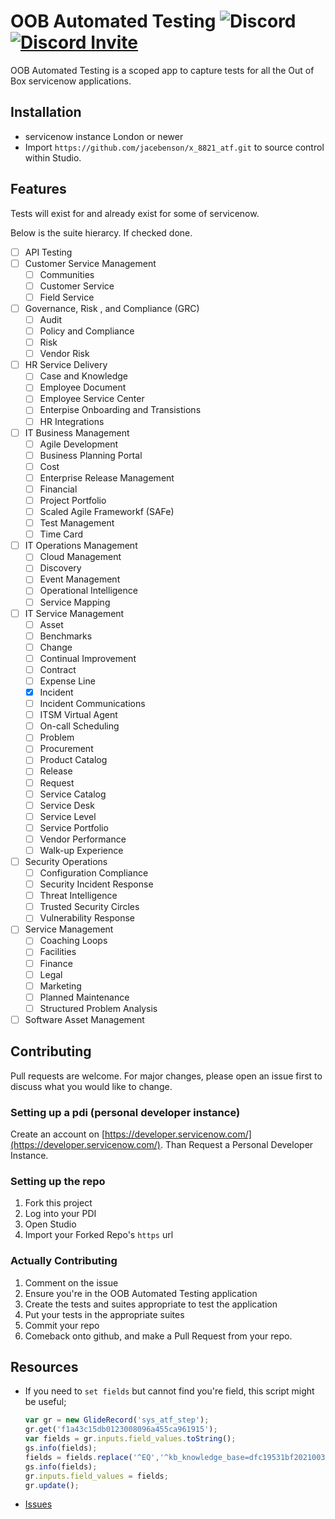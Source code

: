 # OOB Automated Testing ![Discord](https://img.shields.io/discord/289994252241338369.svg) [![Discord Invite](https://img.shields.io/badge/discord-invite-green.svg)](https://discord.gg/QaMwnGd)

OOB Automated Testing is a scoped app to 
capture tests for all the Out of Box 
servicenow applications.

## Installation

* servicenow instance London or newer
* Import `https://github.com/jacebenson/x_8821_atf.git` 
  to source control within Studio.

## Features

Tests will exist for and already exist for some of servicenow.

Below is the suite hierarcy.  If checked done.

- [ ] API Testing
- [ ] Customer Service Management
  - [ ] Communities
  - [ ] Customer Service
  - [ ] Field Service
- [ ] Governance, Risk , and Compliance (GRC)
  - [ ] Audit
  - [ ] Policy and Compliance
  - [ ] Risk
  - [ ] Vendor Risk
- [ ] HR Service Delivery
  - [ ] Case and Knowledge
  - [ ] Employee Document
  - [ ] Employee Service Center
  - [ ] Enterpise Onboarding and Transistions
  - [ ] HR Integrations
- [ ] IT Business Management
  - [ ] Agile Development
  - [ ] Business Planning Portal
  - [ ] Cost
  - [ ] Enterprise Release Management
  - [ ] Financial
  - [ ] Project Portfolio
  - [ ] Scaled Agile Frameworkf (SAFe)
  - [ ] Test Management
  - [ ] Time Card
- [ ] IT Operations Management
  - [ ] Cloud Management
  - [ ] Discovery
  - [ ] Event Management
  - [ ] Operational Intelligence
  - [ ] Service Mapping
- [ ] IT Service Management
  - [ ] Asset
  - [ ] Benchmarks
  - [ ] Change
  - [ ] Continual Improvement
  - [ ] Contract
  - [ ] Expense Line
  - [x] Incident
  - [ ] Incident Communications
  - [ ] ITSM Virtual Agent
  - [ ] On-call Scheduling
  - [ ] Problem
  - [ ] Procurement
  - [ ] Product Catalog
  - [ ] Release
  - [ ] Request
  - [ ] Service Catalog
  - [ ] Service Desk
  - [ ] Service Level
  - [ ] Service Portfolio
  - [ ] Vendor Performance
  - [ ] Walk-up Experience
- [ ] Security Operations
  - [ ] Configuration Compliance
  - [ ] Security Incident Response
  - [ ] Threat Intelligence
  - [ ] Trusted Security Circles
  - [ ] Vulnerability Response
- [ ] Service Management
  - [ ] Coaching Loops
  - [ ] Facilities
  - [ ] Finance
  - [ ] Legal
  - [ ] Marketing
  - [ ] Planned Maintenance
  - [ ] Structured Problem Analysis
- [ ] Software Asset Management

## Contributing

Pull requests are welcome. For major changes, 
please open an issue first to discuss what you 
would like to change.

### Setting up a pdi (personal developer instance)

Create an account on [https://developer.servicenow.com/](https://developer.servicenow.com/).
Than Request a Personal Developer Instance.

### Setting up the repo

1.  Fork this project
2.  Log into your PDI
3.  Open Studio
4.  Import your Forked Repo's `https` url

### Actually Contributing

1.  Comment on the issue
2.  Ensure you're in the OOB Automated Testing application
3.  Create the tests and suites appropriate to test the application
4.  Put your tests in the appropriate suites
4.  Commit your repo
5.  Comeback onto github, and make a Pull Request from your repo.

## Resources

* If you need to `set fields` but cannot find 
  you're field, this script might be useful;
  ```js
  var gr = new GlideRecord('sys_atf_step');
  gr.get('f1a43c15db0123008096a455ca961915');
  var fields = gr.inputs.field_values.toString();
  gs.info(fields);
  fields = fields.replace('^EQ','^kb_knowledge_base=dfc19531bf2021003f07e2c1ac0739ab^EQ');
  gs.info(fields);
  gr.inputs.field_values = fields;
  gr.update();
  ```
* [Issues](https://github.com/jacebenson/x_8821_atf/issues)
